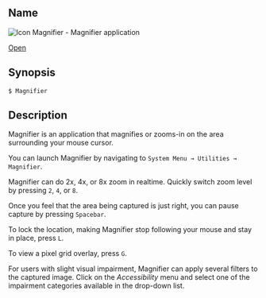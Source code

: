 ## Name

![Icon](/res/icons/16x16/app-magnifier.png) Magnifier - Magnifier application

[Open](launch:///bin/Magnifier)

## Synopsis

```**sh
$ Magnifier
```

## Description

Magnifier is an application that magnifies or zooms-in on the area surrounding your mouse cursor.

You can launch Magnifier by navigating to `System Menu → Utilities → Magnifier`.

Magnifier can do 2x, 4x, or 8x zoom in realtime. Quickly switch zoom level by pressing `2`, `4`, or `8`.

Once you feel that the area being captured is just right, you can pause capture by pressing `Spacebar`.

To lock the location, making Magnifier stop following your mouse and stay in place, press `L`.

To view a pixel grid overlay, press `G`.

For users with slight visual impairment, Magnifier can apply several filters to the captured image. Click on the _Accessibility_ menu and select one of the impairment categories available in the drop-down list.
